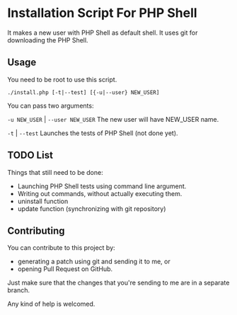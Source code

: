 Installation Script For PHP Shell
=================================

It makes a new user with PHP Shell as default shell.
It uses git for downloading the PHP Shell.

Usage
-----

You need to be root to use this script.

  `./install.php [-t|--test] [{-u|--user} NEW_USER]`

You can pass two arguments:

`-u NEW_USER` | `--user NEW_USER`
  The new user will have NEW_USER name.

`-t` | `--test`
  Launches the tests of PHP Shell (not done yet).

TODO List
---------

Things that still need to be done:

* Launching PHP Shell tests using command line argument.
* Writing out commands, without actually executing them.
* uninstall function
* update function (synchronizing with git repository)

Contributing
------------

You can contribute to this project by:

* generating a patch using git and sending it to me, or
* opening Pull Request on GitHub.

Just make sure that the changes that you're sending to me are in a separate branch.

Any kind of help is welcomed.
